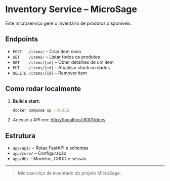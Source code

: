 # Inventory Service – MicroSage

Este microserviço gere o inventário de produtos disponíveis.

## Endpoints

- `POST   /items/`     – Criar item novo
- `GET    /items/`     – Listar todos os produtos
- `GET    /items/{id}` – Obter detalhes de um item
- `PUT    /items/{id}` – Atualizar stock ou dados
- `DELETE /items/{id}` – Remover item

## Como rodar localmente

1. **Build e start:**
   ```bash
   docker compose up --build
   ```
2. Acesse a API em: [http://localhost:8001/docs](http://localhost:8001/docs)

## Estrutura

- `app/api/`      – Rotas FastAPI e schemas
- `app/core/`     – Configuração
- `app/db/`       – Modelos, CRUD e sessão

---

> Microserviço de inventário do projeto MicroSage.
